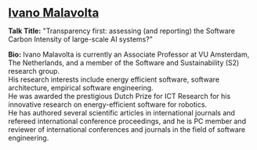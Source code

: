 <strong><a href="https://www.ivanomalavolta.com"><font size="5">Ivano Malavolta</font></a></strong>

**Talk Title:**  "Transparency first: assessing (and reporting) the Software Carbon Intensity of large-scale AI systems?"

**Bio:** Ivano Malavolta is currently an Associate Professor at VU Amsterdam, The Netherlands, and a member of the Software and Sustainability (S2) research group.<br>
His research interests include energy efficient software, software architecture, empirical software engineering.<br>
He was awarded the prestigious Dutch Prize for ICT Research for his innovative research on energy-efficient software for robotics.<br>
He has authored several scientific articles in international journals and refereed international conference proceedings,
and he is PC member and reviewer of international conferences and journals in the field of software engineering.